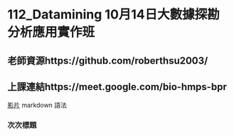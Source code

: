 # 112_Datamining 10月14日大數據探勘分析應用實作班

## 老師資源https://github.com/roberthsu2003/
## 上課連結https://meet.google.com/bio-hmps-bpr

[影片](https://www.youtube.com/watch?v=YWTf5MMuTlY)
markdown 語法

### 次次標題

